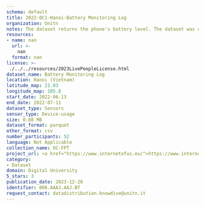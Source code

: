 ```yaml
---
schema: default
title: 2022-OC1-Hanoi-Battery Monitoring Log
organization: Unitn
notes: The dataset returns the phone's battery level. The dataset was collected as part of the WeNet project, a Horizon 2020 funded project that aims at developing a diversity-aware, machine-mediated paradigm for social interactions. It collected information on the eating/drinking activities of the students of the FPT University.
resources:
- name: nan
  url: >-
    nan
  format: nan
license: >-
 ./../../resources/2023LivePeopleLicense.html
dataset_name: Battery Monitoring Log
location: Hanoi (Vietnam)
latitude_map: 21.03
longitude_map: 105.8
start_date: 2022-06-13
end_date: 2022-07-11
dataset_type: Sensors
sensor_type: Device-usage
size: 0.08 MB
dataset_format: parquet
other_format: csv
number_participants: 52
language: Not Applicable
collection_name: OC-FPT
project_url: <a href="https://www.internetofus.eu/">https://www.internetofus.eu/</a>
category:
- Dataset
domain: Digital University
5_stars: 3
publication_date: 2023-12-20
identifier: 006.AAAJ.AAJ.BT
request_contact: datadistribution.knowdive@unitn.it
---
```



